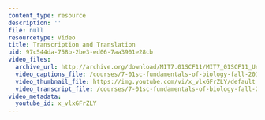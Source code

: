 ```yaml
---
content_type: resource
description: ''
file: null
resourcetype: Video
title: Transcription and Translation
uid: 97c544da-758b-2be3-ed06-7aa3901e28cb
video_files:
  archive_url: http://archive.org/download/MIT7.01SCF11/MIT7_01SCF11_Un2Ses3_Rec_300k.mp4
  video_captions_file: /courses/7-01sc-fundamentals-of-biology-fall-2011/0431bdc67fbd51f989536be98389b1a4_x_vlxGFrZLY.vtt
  video_thumbnail_file: https://img.youtube.com/vi/x_vlxGFrZLY/default.jpg
  video_transcript_file: /courses/7-01sc-fundamentals-of-biology-fall-2011/14679bf05a90510324fe93fa278dd400_x_vlxGFrZLY.pdf
video_metadata:
  youtube_id: x_vlxGFrZLY
---
```


